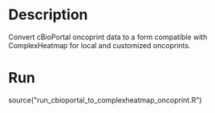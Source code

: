 # Description

Convert cBioPortal oncoprint data to a form compatible with ComplexHeatmap for local and customized oncoprints.

# Run 

source("run_cbioportal_to_complexheatmap_oncoprint.R")
